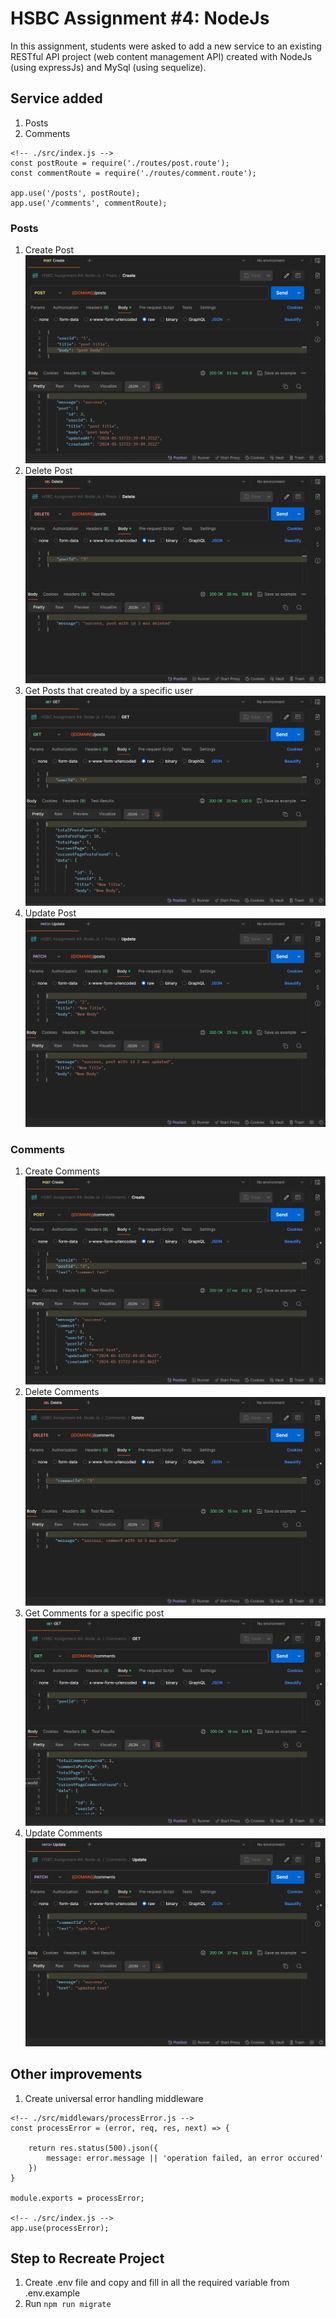 # HSBC Assignment #4: NodeJs
In this assignment, students were asked to add a new service to an existing RESTful API project (web content management API) created with NodeJs (using expressJs) and MySql (using sequelize).

## Service added
1. Posts
2. Comments

```
<!-- ./src/index.js -->
const postRoute = require('./routes/post.route');
const commentRoute = require('./routes/comment.route');

app.use('/posts', postRoute);
app.use('/comments', commentRoute);
```

### Posts
1. Create Post
![Create Post](./new-service-postman-testing/posts-create-post.png)  
2. Delete Post
![Delete Post](./new-service-postman-testing/posts-delete-post.png)
3. Get Posts that created by a specific user
![Get Posts](./new-service-postman-testing/posts-get-posts.png)
4. Update Post
![Update Posts](./new-service-postman-testing/posts-update-post.png)


### Comments
1. Create Comments
![Create Comment](./new-service-postman-testing/comments-create-comment.png)
2. Delete Comments
![Delete Comment](./new-service-postman-testing/comments-delete-comment.png)
3. Get Comments for a specific post
![Get Comments](./new-service-postman-testing/comments-get-comments.png)
4. Update Comments
![Update Comment](./new-service-postman-testing/comments-update-comment.png)

## Other improvements
1. Create universal error handling middleware

```
<!-- ./src/middlewars/processError.js -->
const processError = (error, req, res, next) => {

    return res.status(500).json({
        message: error.message || 'operation failed, an error occured'
    })
}

module.exports = processError;

<!-- ./src/index.js -->
app.use(processError);

```

## Step to Recreate Project
1. Create .env file and copy and fill in all the required variable from .env.example
2. Run ``` npm run migrate ```